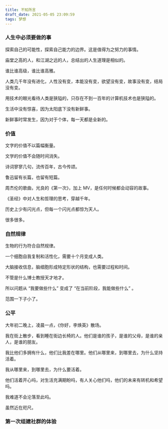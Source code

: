 ```yaml
---
title: 不知所言
draft_date: 2021-05-05 23:09:59
tags: 梦想
---
```


### 人生中必须要做的事

探索自己的可能性，探索自己能力的边界。这是值得为之努力的事情。

庙堂之高的人，和江湖之远的人，总结出的人生道理是相似的。

谁比谁高级，谁比谁高雅。

人类几千年没有进化，人性没有变，本能没有变，欲望没有变，故事没有变，结局没有变。

用技术的眼光看待人类是狭隘的，只存在不到一百年的计算机技术也是狭隘的。

生活中没有惊喜，因为太阳底下没有新鲜事。

新鲜事时常发生，因为对于个体，每一天都是全新的。

### 价值

文字的价值不以篇幅衡量。

文学的价值不会随时间消失。

诗词寥寥几句，流传百年，古今传颂。

鲁迅留有长篇，也留有短篇。

周杰伦的歌曲，光良的《第一次》，加上 MV，是任何时候都会动容的故事。

《圣经》中对人生和哲理的思考，穿越千年。

历史上少有闪光点，但每一个闪光点都惊为天人。

很多很多。

### 自然规律

生物的行为符合自然规律。

一个细胞自我复制和活性化，需要十个月变成人类。

大脑接收信息，脑细胞形成特定形状的结构，也需要过程和时间。

不管是什么博士教授天才地才。

所以问题从 “我要做些什么” 变成了 “在当前阶段，我能做些什么” 。

范围一下子小了。

### 公平

大年初二晚上，凌晨一点，《你好，李焕英》散场。

我在街上散步，看到睡在街边长椅的人。他们是谁的孩子，是谁的父母，是谁的亲人，是谁的朋友。

我比他们多拥有什么，他们比我差在哪里。他们从哪里来，到哪里去，为什么坚持活着。

我从哪里来，到哪里去，为什么要活着。

他们活着开心吗，对生活充满期盼吗，有人关心他们吗，他们的未来有转机和希望吗。

我难道不会沦落至此吗。

虽然近在咫尺。

### 第一次组建社群的体验


